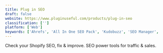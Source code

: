 ```yaml
---
title: Plug in SEO
draft: false 
website: https://www.pluginuseful.com/products/plug-in-seo
classification: ['']
platform: ['Web']
keywords: ['Ahrefs', 'All In One SEO Pack', 'Kudobuzz', 'SEO Manager', 'seoClarity']
---
```

Check your Shopify SEO, fix & improve. SEO power tools for traffic & sales.